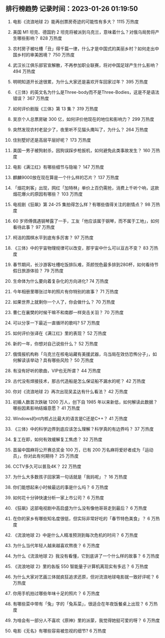 
## 排行榜趋势 记录时间：2023-01-26 01:19:50
  
  1. 电影《流浪地球 2》能再创票房奇迹的可能性有多大？ 1115 万热度
    
  2. 美国 M1 坦克、德国豹 2 坦克将被派到乌克兰，意味着什么？对俄乌局势将产生哪些影响？ 828 万热度
    
  3. 农村房子被吐槽「丑」得千篇一律，什么才是中国式的美丽乡村？如何走出中国乡村的审美困境？ 750 万热度
    
  4. 武汉长江俱乐部官宣解散，不再参加职业联赛，将对中国足球产生什么影响？ 494 万热度
    
  5. 明明知道开长途很累，为什么大家还是喜欢开车回家过年？ 395 万热度
    
  6. 《三体》的英文名为什么是Three-body而不是Three-Bodies，这是不是语法错误？ 367 万热度
    
  7. 如何评价剧版《三体》第 13 集？ 319 万热度
    
  8. 吴京个人总票房破 300 亿，如何评价他现在的地位和影响力？ 299 万热度
    
  9. 突然发现农村老鼠少了，夜里听不见猫头鹰叫了，为什么？ 264 万热度
    
  10. 住别墅好还是高层平层好呢？ 173 万热度
    
  11. 美国一男子被狗射杀，因狗误踩步枪扳机，如何避免此类事故发生？ 160 万热度
    
  12. 电影《满江红》有哪些细节与隐喻？ 147 万热度
    
  13. 麒麟9000放在现在算是一个什么样的芯片？ 137 万热度
    
  14. 「烟花刺客」出现，网红「加特林」单价上百仍需抢，消费上千听个响，这款烟花爆火的原因有哪些？ 103 万热度
    
  15. 电视剧《狂飙》第 24-25 集拍得怎么样？有哪些值得关注的剧情点？ 98 万热度
    
  16. 60 岁师傅偶遇钢琴露了一手，工友「他应该属于钢琴，而不属于工地」，如何看待此事？ 97 万热度
    
  17. 柯洁的围棋水平到底有多厉害？ 97 万热度
    
  18. 《三体》中的宇宙物理规律可以改变，那宇宙中什么可以亘古不变？ 83 万热度
    
  19. 春节期间，长沙游客吐槽吃饭排队难，茶颜悦色最多排到280杯，如何看待节假日旅游体验？ 79 万热度
    
  20. 生命体为什么要向着复杂化的方向进化? 74 万热度
    
  21. 今年相册里哪张过年的照片有你特别的故事？ 71 万热度
    
  22. 如果世界上就剩你一个人了，你会做什么？ 70 万热度
    
  23. 曹仁在襄樊的时候干嘛不和南郡一样突击关羽？ 70 万热度
    
  24. 可以分享一下最近一直循环的歌吗? 57 万热度
    
  25. 如何评价张译在《满江红》里的表现？ 52 万热度
    
  26. 新的一年，你想对自己说些什么？ 52 万热度
    
  27. 俄情报机构称「乌克兰在核电站藏有美援武器，乌当局在效仿恐怖分子」，如何解读该举动？具有哪些风险？ 50 万热度
    
  28. 有没有好听的歌曲，VIP也无所谓？ 44 万热度
    
  29. 古代没有焊接技术，那古代造船是怎么保证船不漏水的呢？ 42 万热度
    
  30. 你对《流浪地球 2》再次出现吴孟达有什么看法？ 42 万热度
    
  31. 初婚人数首次跌破 1200 万人，创下自 1985 年以来新低，如何解读此数据？哪些因素影响结婚意愿？ 41 万热度
    
  32. Windows的nt内核占比最大的语言是C还是C++？ 41 万热度
    
  33. 《三体》中的科学边界到底应该怎么理解？科学真的有边界吗？ 37 万热度
    
  34. 复工在即，如何有效缓解复工焦虑？ 32 万热度
    
  35. 首届中国麻将公开赛总奖金 100 万，已有 200 万名麻将爱好者成为「运动员」，你对此有何期待？ 25 万热度
    
  36. CCTV多久可以普及4K？ 22 万热度
    
  37. 为什么大多数孩子回家第一句话就是「我妈呢」？ 16 万热度
    
  38. 你们能想起来小时候最远的事是什么吗？ 6 万热度
    
  39. 如何花十分钟快速分析一家上市公司？ 6 万热度
    
  40. 《狂飙》这部电视剧中高启盛为什么没有像他哥哥走到最后？ 6 万热度
    
  41. 在你的家乡有哪些知名度很低，但实际非常好吃的「春节特色美食」？ 6 万热度
    
  42. 《流浪地球 2》中是什么人精准预测到每次危机的时间？ 6 万热度
    
  43. 为什么当代年轻人越来越喜欢熬夜？ 6 万热度
    
  44. 为什么《流浪地球 2》我没有看懂，它到底讲了一个什么样的故事？ 6 万热度
    
  45. 《流浪地球 2》里的各版 550 智能量子计算机离现实有多远？ 6 万热度
    
  46. 为什么大家对艺画三体就疯狂追求还原，但对流浪地球电影就一致好评呢？ 6 万热度
    
  47. 你用手机拍过哪些年味十足的照片？ 6 万热度
    
  48. 有哪些菜中带有「兔」字的「兔系菜」，很适合在年夜饭餐桌上出现？ 6 万热度
    
  49. 为啥会有一部分人不喜欢《原神》里的派蒙，我觉得她挺可爱的呀？ 6 万热度
    
  50. 电影《无名》有哪些容易被忽视的细节? 6 万热度
    